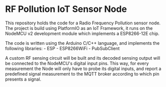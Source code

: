 # RF Pollution IoT Sensor Node

This repository holds the code for a Radio Frequency Pollution sensor node. The project is build using PlatformIO as an IoT Framework, it runs on the NodeMCU v2 development module which implements a ESP8266-12E chip.

The code is written using the Arduino C/C++ language, and implements the following libraries:
    - ESP
    - ESP8266WiFi
    - PubSubClient

A custom RF sensing circuit will be built and its decoded sensing output will be connected to the NodeMCU's digital input pins. This way, for every measurement the Node will only have to probe its digital inputs, and report a predefined signal measurement to the MQTT broker according to which pin presents a signal.
